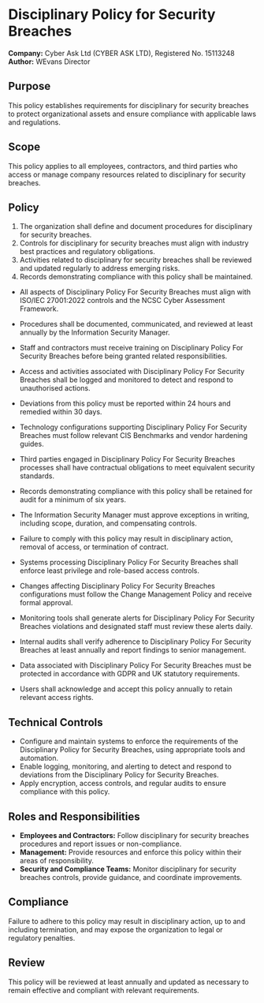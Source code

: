 # Disciplinary Policy for Security Breaches

**Company:** Cyber Ask Ltd (CYBER ASK LTD), Registered No. 15113248  
**Author:** WEvans Director

## Purpose

This policy establishes requirements for disciplinary for security breaches to protect organizational assets and ensure compliance with applicable laws and regulations.

## Scope

This policy applies to all employees, contractors, and third parties who access or manage company resources related to disciplinary for security breaches.

## Policy
1. The organization shall define and document procedures for disciplinary for security breaches.
2. Controls for disciplinary for security breaches must align with industry best practices and regulatory obligations.
3. Activities related to disciplinary for security breaches shall be reviewed and updated regularly to address emerging risks.
4. Records demonstrating compliance with this policy shall be maintained.

- All aspects of Disciplinary Policy For Security Breaches must align with ISO/IEC 27001:2022 controls and the NCSC Cyber Assessment Framework.
- Procedures shall be documented, communicated, and reviewed at least annually by the Information Security Manager.
- Staff and contractors must receive training on Disciplinary Policy For Security Breaches before being granted related responsibilities.
- Access and activities associated with Disciplinary Policy For Security Breaches shall be logged and monitored to detect and respond to unauthorised actions.
- Deviations from this policy must be reported within 24 hours and remedied within 30 days.
- Technology configurations supporting Disciplinary Policy For Security Breaches must follow relevant CIS Benchmarks and vendor hardening guides.
- Third parties engaged in Disciplinary Policy For Security Breaches processes shall have contractual obligations to meet equivalent security standards.
- Records demonstrating compliance with this policy shall be retained for audit for a minimum of six years.
- The Information Security Manager must approve exceptions in writing, including scope, duration, and compensating controls.
- Failure to comply with this policy may result in disciplinary action, removal of access, or termination of contract.

- Systems processing Disciplinary Policy For Security Breaches shall enforce least privilege and role-based access controls.
- Changes affecting Disciplinary Policy For Security Breaches configurations must follow the Change Management Policy and receive formal approval.
- Monitoring tools shall generate alerts for Disciplinary Policy For Security Breaches violations and designated staff must review these alerts daily.
- Internal audits shall verify adherence to Disciplinary Policy For Security Breaches at least annually and report findings to senior management.
- Data associated with Disciplinary Policy For Security Breaches must be protected in accordance with GDPR and UK statutory requirements.
- Users shall acknowledge and accept this policy annually to retain relevant access rights.

## Technical Controls

- Configure and maintain systems to enforce the requirements of the Disciplinary Policy for Security Breaches, using appropriate tools and automation.
- Enable logging, monitoring, and alerting to detect and respond to deviations from the Disciplinary Policy for Security Breaches.
- Apply encryption, access controls, and regular audits to ensure compliance with this policy.

## Roles and Responsibilities

- **Employees and Contractors:** Follow disciplinary for security breaches procedures and report issues or non-compliance.
- **Management:** Provide resources and enforce this policy within their areas of responsibility.
- **Security and Compliance Teams:** Monitor disciplinary for security breaches controls, provide guidance, and coordinate improvements.

## Compliance

Failure to adhere to this policy may result in disciplinary action, up to and including termination, and may expose the organization to legal or regulatory penalties.

## Review

This policy will be reviewed at least annually and updated as necessary to remain effective and compliant with relevant requirements.
